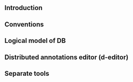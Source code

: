 ## Introduction ##


## Conventions ##


## Logical model of DB ##






## Distributed annotations editor (d-editor) ##


## Separate tools ##